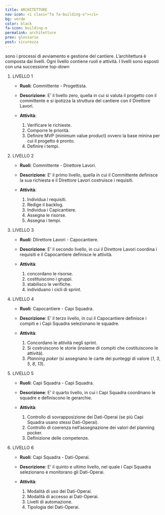 ```yaml
---
title: ARCHITETTURE
nav-icon: <i class="fa fa-building-o"></i>
bg: verde
color: black
fa-icon: building-o
permalink: architetture
prev: glossario
post: sicurezza
---
```



sono i processi di avviamento e gestione del cantiere. L’architettura è composta dai livelli. Ogni livello contiene ruoli e attività. I livelli sono esposti con una successione top-down

1. LIVELLO 1 

	* **Ruoli**: Committente - Progettista.

	* **Descrizione**: E’ il livello zero, quella in cui si valuta il progetto con il committente  e si ipotizza la struttura del cantiere con il Direttore Lavori.

	* **Attività**: 

		1. Verificare le richieste.
		2. Comporre le priorità.
		3. Definire MVP (minimum value product) ovvero la base minina per cui il progetto è pronto.
		4. Definire i tempi.

2. LIVELLO 2 

	* **Ruoli**: Committente - Direttore Lavori.

	* **Descrizione**: E’ il primo livello, quella in cui il Committente definisce la sua richiesta e il Direttore Lavori costruisce i requisiti.

	* **Attività**:

		1. Individua i requisiti.
		2. Redige il backlog.
		3. Individua i Capicantiere.
		4. Assegna le risorse.
		5. Assegna i tempi.

3. LIVELLO 3 

	* **Ruoli**: DIirettore Lavori - Capocantiere.

	* **Descrizione**: E’ il secondo livello, in cui il Direttore Lavori coordina i requisiti e il Capocantiere definisce le attività.

	* **Attività**:

		1. concordano le risorse.
		2. costituiscono i gruppi.
		3. stabilisco le verifiche.
		4. individuano i cicli di sprint.

4. LIVELLO 4 

	* **Ruoli**: Capocantiere - Capi Squadra.

	* **Descrizione**: E’ il terzo livello, in cui il Capocantiere definisce i compiti e i Capi Squadra selezionano le squadre.

	* **Attività**:

		1. Concordano le attività negli sprint.
		2. Si costruiscono le storie (insieme di compiti che costituiscono le attività).
		3. *Planning poker* (si assegnano le carte dei punteggi di valore (*1*, *3*, *5*, *8*, *13*).

5. LIVELLO 5 

	* **Ruoli**: Capi Squadra - Capi Squadra.

	* **Descrizione**: E’ il quarto livello, in cui i Capi Squadra coordinano le squadre e definiscono le gerarchie.

	* **Attività**:

		1. Controllo di sovrapposizione dei Dati-Operai (se più Capi Squadra usano stessi Dati-Operai).
		2. Controllo di coerenza nell’assegnazione dei valori del planning pocker.
		3. Definizione delle competenze.

6. LIVELLO 6 

	* **Ruoli**: Capi Squadra - Dati-Operai.

	* **Descrizione**: E’ il quinto e ultimo livello, nel quale i Capi Squadra selezionano e monitorano gli Dati-Operai. 

	* **Attività**:

		1. Modalità di uso dei Dati-Operai.
		2. Modalità di accesso ai Dati-Operai.
		3. Livelli di automazione.
		4. Tipologia dei Dati-Operai.
